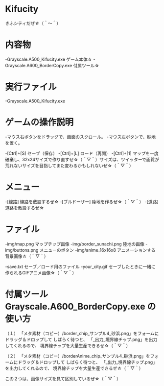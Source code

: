 # Kifucity
きふシティだぜ☆（＾～＾）

内容物
================

-Grayscale.A500_Kifucity.exe ゲーム本体☆
-Grayscale.A600_BorderCopy.exe 付属ツール☆


実行ファイル
================

-Grayscale.A500_Kifucity.exe


ゲームの操作説明
================

-マウス右ボタンをドラッグで、画面のスクロール。
-マウス左ボタンで、砂地を置く。

-[Ctrl]+[S] セーブ（保存）
-[Ctrl]+[L] ロード（再開）
-[Ctrl]+[1] マップを一度破棄し、32x24サイズで作り直すぜ☆（＾▽＾）サイズは、ツイッターで画質が荒れないサイズを目指してまた変わるかもしれないぜ☆（＾▽＾）

メニュー
========

-[線路]         線路を敷設するぜ☆
-[ブルドーザー] 陸地を作るぜ☆（＾▽＾）
-[道路]         道路を敷設するぜ☆


ファイル
========

-img/map.png            マップチップ画像
-img/border_sunachi.png 陸地の画像
-img/buttons.png        メニューのボタン
-img/anime_16x16x8      アニメーションする背景画像☆（＾▽＾）

-save.txt セーブ／ロード用のファイル
-your_city.gif セーブしたときに一緒に作られるGIFアニメ画像☆（＾▽＾）


付属ツール Grayscale.A600_BorderCopy.exe の使い方
=================================================

（１）
「メタ素材（コピー）/border_chip_サンプル4_砂浜.png」をフォームにドラッグ＆ドロップして
しばらく待つと、
「_出力_境界線チップ.png」を出力してくれるので、
境界線チップを大量生産できるぜ☆（＾▽＾）

（２）
「メタ素材（コピー）/borderAnime_chip_サンプル4_砂浜.png」をフォームにドラッグ＆ドロップして
しばらく待つと、
「_出力_境界線チップ.png」を出力してくれるので、
境界線チップを大量生産できるぜ☆（＾▽＾）


この２つは、画像サイズを見て区別しているぜ☆（＾▽＾）


